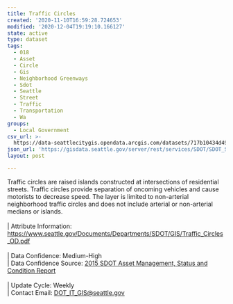 ```yaml
---
title: Traffic Circles
created: '2020-11-10T16:59:28.724653'
modified: '2020-12-04T19:19:10.166127'
state: active
type: dataset
tags:
  - 018
  - Asset
  - Circle
  - Gis
  - Neighborhood Greenways
  - Sdot
  - Seattle
  - Street
  - Traffic
  - Transportation
  - Wa
groups:
  - Local Government
csv_url: >-
  https://data-seattlecitygis.opendata.arcgis.com/datasets/717b10434d4945658355eba78b66971a_6.csv?outSR=%7B%22latestWkid%22%3A2926%2C%22wkid%22%3A2926%7D
json_url: 'https://gisdata.seattle.gov/server/rest/services/SDOT/SDOT_Streets/MapServer/6'
layout: post

---
```

Traffic circles are raised islands constructed at intersections of residential streets. Traffic circles provide separation of oncoming vehicles and cause motorists to decrease speed.  The layer is limited to non-arterial neighborhood traffic circles and does not include arterial or non-arterial medians or islands.  <br /><br />| Attribute Information: <a href='https://www.seattle.gov/Documents/Departments/SDOT/GIS/Traffic_Circles_OD.pdf' rel='nofollow ugc' target='_blank'>
https://www.seattle.gov/Documents/Departments/SDOT/GIS/Traffic_Circles_OD.pdf</a> <br /><br />| Data Confidence: Medium-High <br />| Data Confidence Source: <a href='https://www.seattle.gov/Documents/Departments/SDOT/About/SDOT2015SCReportFinal12-7-2015.pdf' rel='nofollow ugc' target='_blank'>2015 SDOT Asset Management, Status and Condition Report</a> <br /><br />| Update Cycle: Weekly <br />| Contact Email: <a href='mailto:DOT_IT_GIS@seattle.gov' rel='nofollow ugc' target='_blank'>DOT_IT_GIS@seattle.gov</a>
